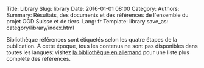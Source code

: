 Title: Library
Slug: library
Date: 2016-01-01 08:00
Category:
Authors:
Summary: Résultats, des documents et des références de l'ensemble du projet OGD Suisse et de tiers.
Lang: fr
Template: library
save_as: category/library/index.html


Bibliothèque références sont étiquetés selon les quatre étapes de la publication. A cette époque, tous les contenus ne sont pas disponibles dans toutes les langues: visitez [la bibliothèque en allemand](/de/category/library) pour une liste plus complète des références.
